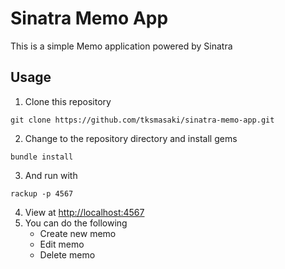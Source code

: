 # Sinatra Memo App

This is a simple Memo application powered by Sinatra

## Usage

1. Clone this repository

```shell
git clone https://github.com/tksmasaki/sinatra-memo-app.git
```

2. Change to the repository directory and install gems

```shell
bundle install
```

3. And run with

```shell
rackup -p 4567
```

4. View at [http://localhost:4567](http://localhost:4567)
5. You can do the following
   - Create new memo
   - Edit memo
   - Delete memo
